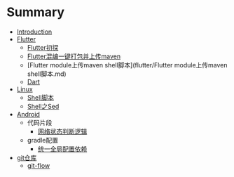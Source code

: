 # Summary

* [Introduction](README.md)
* [Flutter](flutter.md)
  * [Flutter初探](flutter/Flutter初探.md)
  * [Flutter混编一键打包并上传maven](flutter/Flutter混编一键打包并上传maven.md)
  * [Flutter module上传maven shell脚本](flutter/Flutter module上传maven shell脚本.md)
  * [Dart](flutter/Drat.md)
* [Linux](linux.md)
  * [Shell脚本](linux/shell脚本.md)
  * [Shell之Sed](linux/shell之sed.md)
* [Android](android.md)
  * 代码片段
    * [网络状态判断逻辑](android/代码片段/网络状态判断逻辑.md)
  * gradle配置
    * [统一全局配置依赖](android/统一全局配置依赖.md)
* [git仓库](gitcang-ku.md)
  * [git-flow](git仓库/git-flow.md)


